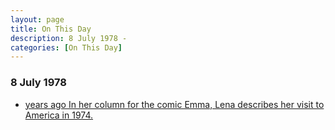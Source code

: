 ```yaml
---
layout: page
title: On This Day
description: 8 July 1978 - 
categories: [On This Day]
---
```


### 8 July 1978
* [<span id="age"></span> years ago In her column for the comic Emma, Lena describes her visit to America in 1974.](/comics/emma/1978/07/08/emma.html)

<!-- Script for calculating number of years ago -->
<script>
var dob = '19780708';
var year = Number(dob.substr(0, 4));
var month = Number(dob.substr(4, 2)) - 1;
var day = Number(dob.substr(6, 2));
var today = new Date();
var age = today.getFullYear() - year;
if (today.getMonth() < month || (today.getMonth() == month && today.getDate() < day)) {
age--;
}
document.getElementById("age").innerHTML=age;
</script>

